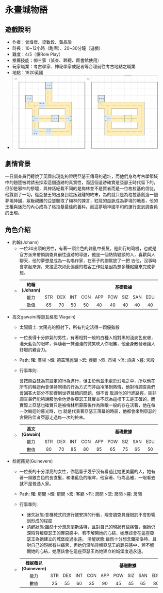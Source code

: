 # 永晝城物語
## 遊戲說明
- 作者：曾煒傑、梁致銓、黃品瑜
- 時長：10\~12小時（跑團）、20\~30分鐘（遊戲）
- 難度：4/5（重Role Play）
- 推薦技能：御三家（偵查、聆聽、圖書館使用）
- 玩家職業：考古學家、神祕學家或記者等合理前往考古地點之職業
- 地點：1920英國
- ![map](劇本/地圖.png) 
## 劇情背景
一日調查員們聽說了英國出現能夠證明亞瑟王傳奇的遺址，而他們身為考古學領域中的翹楚被聘請去探索這個遺跡的真實性，而這個遺跡確實是亞瑟王時代留下的，但卻是邪神的祭壇，與神話紀載不同的是梅林並不是賢者而是一位格拉基的信徒，他謀劃了一切，從亞瑟王的出身到眾叛親離的終末，為的就只是為格拉基創造一個夢境神國，眾叛親離的亞瑟聽取了梅林的諫言，紅龍的血脈成為夢境的地基，他的王權與迷茫的內心成為了格拉基最佳的養料，而這夢境神國平和的運行直到調查員的出現。
## 角色介紹
- 約翰(Johann)
  - 一位30出頭的男性，有著一頭金色的雜亂中長髮，是此行的司機，也就是官方派來帶領調查員前往遺跡的導遊，他是一個熱情健談的人，喜歡與人聊天，他的夢想是成為一名唱作家，在車子的副駕放了一把 
    吉他，沒事時會拿起來彈，來接這次如此偏遠的載客工作就是因為想多賺點錢來完成夢想。
  -  <table>
     <tr>
        <th align="center">約翰(Johann)</th><th colspan="13" align="center">基礎數據</th>
     </tr>
     <tr>
         <td align="center">能力</td><td align="center">STR</td><td align="center">DEX</td><td align="center">INT</td><td align="center">CON</td><td                align="center">APP</td><td align="center">POW</td><td align="center">SIZ</td><td align="center">SAN</td><td align="center">EDU</td><td     
         align="center">Luck</td><td align="center">HP</td><td align="center">MP</td><td align="center">DB</td>
     </tr>
     <tr>
        <td align="center">數值</td><td align="center">65</td><td align="center">70</td><td align="center">50</td><td align="center">50</td><td                     align="center">40</td><td align="center">40</td><td align="center">40</td><td align="center">40</td><td align="center">40</td><td     
        align="center">50</td><td align="center">9</td><td align="center">8</td><td align="center">1D4</td>
     </tr>
     </table>
- 高文gawain(導遊瓦格恩 Wagain)
  - 太陽騎士: 太陽光的照射下，所有判定活得一顆優勢骰
  - 一位長得十分帥氣的男性，有著相對一般的白種人相對黑的淺麥色皮膚，淺天藍色的眼眸，伴隨著一抹淺淺的微笑映入你眼簾，他全身散發著讓人舒服的親合力。
  - Path: 曙: 廣場 >輝: 德茲瑪麗湖 >宏: 餐廳 >烈: 市場 >流: 旅店 >暮: 宮殿
  - 行事準則:
   
    會按照亞瑟為其設定的行為進行，但由於他並未處於幻境之中，所以他在所有的輪迴內會保持同樣的行為方式而非由冷落到熱情，他對待調查員們會回答大部分不影響到世界延續的問題，但不會
    耽誤他的行進路徑，除非調查員們能夠說服他令他覺得亞瑟王其實並不認為這樣下去是正確的，而實際上亞瑟也確實只是被梅林所蒙蔽後作為陣眼一般的存在活著，他在每一次輪迴的暮光時，也
    就是代表著亞瑟王落幕的時辰，他都會來到亞瑟的宮殿陪伴者亞瑟走過每一次的終末。
  -  <table>
     <tr>
        <th align="center">高文(Gawain)</th><th colspan="13" align="center">基礎數據</th>
     </tr>
     <tr>
         <td align="center">能力</td><td align="center">STR</td><td align="center">DEX</td><td align="center">INT</td><td align="center">CON</td><td                align="center">APP</td><td align="center">POW</td><td align="center">SIZ</td><td align="center">SAN</td><td align="center">EDU</td><td     
         align="center">Luck</td><td align="center">HP</td><td align="center">MP</td><td align="center">DB</td>
     </tr>
     <tr>
        <td align="center">數值</td><td align="center">80</td><td align="center">70</td><td align="center">85</td><td align="center">80</td><td                     align="center">85</td><td align="center">65</td><td align="center">75</td><td align="center">65</td><td align="center">50</td><td     
        align="center">80</td><td align="center">15</td><td align="center">13</td><td align="center">1D6</td>
     </tr>
     </table>
- 桂妮薇兒(Guinevere)
  - 一位長的十分漂亮的女性，你這輩子幾乎沒有看過比她更美麗的人，她有著一頭銀白色的長直髮，和湛藍色的眼眸，他穿著、行為高雅，一眼看去就不是普通人家。
  - Path: 曙: 房間 >輝: 房間 >宏: 客廳 >烈: 房間 >流: 房間 >暮: 房間
  - 行事準則:
    - 迷失狀態:會機械式的進行被安排的行動，理會調查員僅限於不會影響到形成的程度
    - 清醒狀態:雖然十分想念蘭斯洛特，且對自己的現狀有些痛苦，但她仍深陷背叛亞瑟王的罪惡感中，若不解開她的心結，她應該會在這座亞瑟王為她建立的城堡度過永遠。
清醒狀態:雖然十分想念蘭斯洛特，且對自己的現狀有些痛苦，但她仍深陷背叛亞瑟王的罪惡感中，若不解開她的心結，她應該會在這座亞瑟王為她建立的城堡度過永遠。
 
  -  <table>
     <tr>
        <th align="center">桂妮薇兒(Guinevere)</th><th colspan="13" align="center">基礎數據</th>
     </tr>
     <tr>
         <td align="center">能力</td><td align="center">STR</td><td align="center">DEX</td><td align="center">INT</td><td align="center">CON</td><td                align="center">APP</td><td align="center">POW</td><td align="center">SIZ</td><td align="center">SAN</td><td align="center">EDU</td><td     
         align="center">Luck</td><td align="center">HP</td><td align="center">MP</td><td align="center">DB</td>
     </tr>
     <tr>
        <td align="center">數值</td><td align="center">25</td><td align="center">55</td><td align="center">60</td><td align="center">35</td><td                     align="center">90</td><td align="center">45</td><td align="center">45</td><td align="center">65</td><td align="center">80</td><td     
        align="center">80</td><td align="center">6</td><td align="center">9</td><td align="center">-1</td>
     </tr>
     </table>

